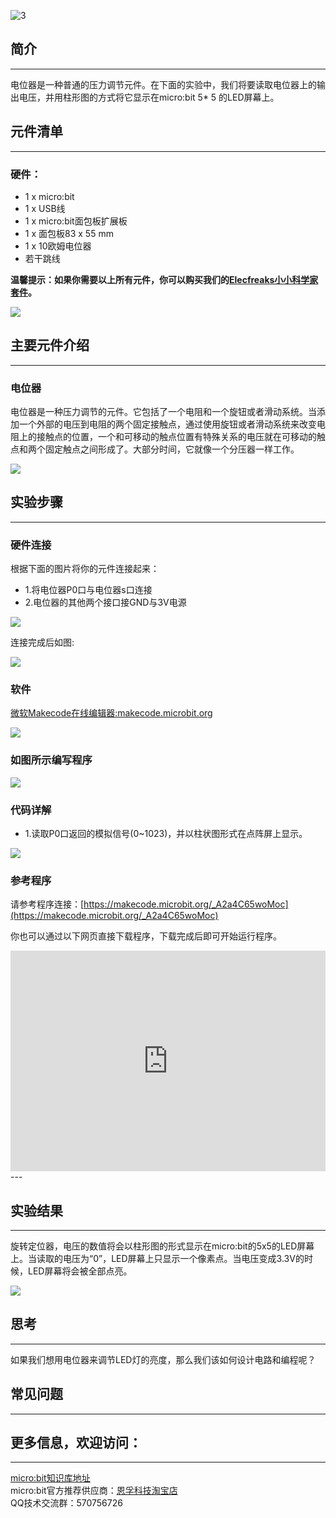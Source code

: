  ![3](https://i.imgur.com/eN8vvty.jpg)

## 简介
---
电位器是一种普通的压力调节元件。在下面的实验中，我们将要读取电位器上的输出电压，并用柱形图的方式将它显示在micro:bit 5* 5 的LED屏幕上。 

## 元件清单
---
### 硬件：
- 1 x micro:bit  
- 1 x USB线  
- 1 x micro:bit面包板扩展板
- 1 x 面包板83 x 55 mm
- 1 x 10欧姆电位器  
- 若干跳线

**温馨提示：如果你需要以上所有元件，你可以购买我们的[Elecfreaks小小科学家套件](https://item.taobao.com/item.htm?spm=a1z10.1-c-s.w4024-17803785896.2.18dc3f94XOgpWg&id=562837851877&scene=taobao_shop)。**

![](https://i.imgur.com/W4tseua.jpg)

## 主要元件介绍
---
### 电位器
电位器是一种压力调节的元件。它包括了一个电阻和一个旋钮或者滑动系统。当添加一个外部的电压到电阻的两个固定接触点，通过使用旋钮或者滑动系统来改变电阻上的接触点的位置，一个和可移动的触点位置有特殊关系的电压就在可移动的触点和两个固定触点之间形成了。大部分时间，它就像一个分压器一样工作。 

![](https://i.imgur.com/uhr2hkg.jpg)

## 实验步骤
---
### 硬件连接
根据下面的图片将你的元件连接起来：

- 1.将电位器P0口与电位器s口连接
- 2.电位器的其他两个接口接GND与3V电源

![](https://i.imgur.com/ONL9HWv.jpg)

连接完成后如图:

![](https://i.imgur.com/dFGjHMH.jpg)

### 软件

[微软Makecode在线编辑器:makecode.microbit.org](https://makecode.microbit.org/)

![](https://i.imgur.com/JHZUvh2.png)

### 如图所示编写程序

![](https://i.imgur.com/PinA4U7.png)

### 代码详解
- 1.读取P0口返回的模拟信号(0~1023)，并以柱状图形式在点阵屏上显示。

![](https://i.imgur.com/PinA4U7.png)

### 参考程序
请参考程序连接：[https://makecode.microbit.org/_A2a4C65woMoc](https://makecode.microbit.org/_A2a4C65woMoc)

你也可以通过以下网页直接下载程序，下载完成后即可开始运行程序。

<div style="position:relative;height:0;padding-bottom:70%;overflow:hidden;"><iframe style="position:absolute;top:0;left:0;width:100%;height:100%;" src="https://makecode.microbit.org/#pub:_A2a4C65woMoc" frameborder="0" sandbox="allow-popups allow-forms allow-scripts allow-same-origin"></iframe></div>  
---

## 实验结果
---
旋转定位器，电压的数值将会以柱形图的形式显示在micro:bit的5x5的LED屏幕上。当读取的电压为“0”，LED屏幕上只显示一个像素点。当电压变成3.3V的时候，LED屏幕将会被全部点亮。 

![](https://i.imgur.com/D5VDTS5.gif)

## 思考
---
如果我们想用电位器来调节LED灯的亮度，那么我们该如何设计电路和编程呢？

## 常见问题
--- 

## 更多信息，欢迎访问：
---
[micro:bit知识库地址](https://www.elecfreaks.com/learn-cn/)       
micro:bit官方推荐供应商：[恩孚科技淘宝店](https://shop69086944.taobao.com/?spm=a230r.7195193.1997079397.2.RSthR0)    
QQ技术交流群：570756726
